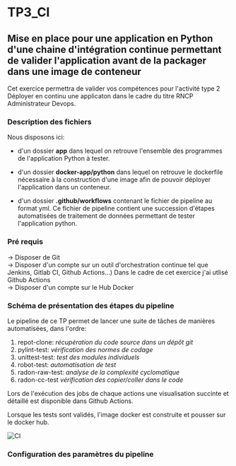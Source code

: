 # TP3_CI
## Mise en place pour une application en Python d'une chaine d'intégration continue permettant de valider l'application avant de la packager dans une image de conteneur
Cet exercice permettra de valider vos compétences pour l'activité type 2 Déployer en continu une applicaton dans le cadre du titre RNCP Administrateur Devops.

### Description des fichiers 
Nous disposons ici: 

* d'un dossier **app** dans lequel on retrouve l'ensemble des programmes de l'application Python à tester. 

* d'un dossier **docker-app/python** dans lequel on retrouve le dockerfile nécessaire à la construction d'une image afin de pouvoir déployer l'application dans un conteneur. 

* d'un dossier **.github/workflows** contenant le fichier de pipeline au format yml. Ce fichier de pipeline contient une succession d'étapes automatisées de traitement de données permettant de tester l'application python.

### Pré requis 
-> Disposer de Git  
-> Disposer d'un compte sur un outil d'orchestration continue tel que Jenkins, Gitlab CI, Github Actions...) Dans le cadre de cet exercice j'ai utlisé Github Actions    
-> Disposer d'un compte sur le Hub Docker  

### Schéma de présentation des étapes du pipeline 
Le pipeline de ce TP permet de lancer une suite de tâches de manières automatisées, dans l'ordre:  
1. repot-clone: *récupération du code source dans un dépôt git*
2. pylint-test: *vérification des normes de codage*  
3. unittest-test: *test des modules individuels*  
4. robot-test: *automatisation de test*
5. radon-raw-test: *analyse de la complexité cyclomatique*
6. radon-cc-test *vérification des copier/coller dans le code*

Lors de l'exécution des jobs de chaque actions une visualisation succinte et détaillé est disponible dans Github Actions.  

Lorsque les tests sont validés, l'image docker est construite et pousser sur le docker hub.  

![CI](https://github.com/AZARZARSoukaina/TP3_CI/assets/105217130/6b15bc63-76e5-49a4-8562-f528d3696408)

### Configuration des paramètres du pipeline


